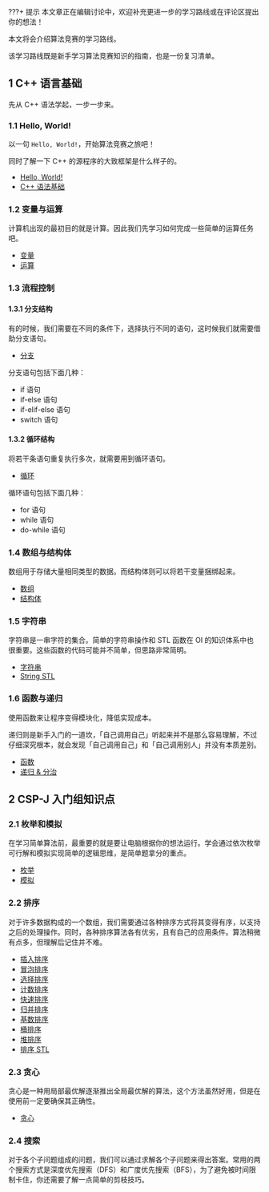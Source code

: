 ???+ 提示
    本文章正在编辑讨论中，欢迎补充更进一步的学习路线或在评论区提出你的想法！

本文将会介绍算法竞赛的学习路线。

该学习路线既是新手学习算法竞赛知识的指南，也是一份复习清单。

## 1 C++ 语言基础

先从 C++ 语法学起，一步一步来。

### 1.1 Hello, World!

以一句 `Hello, World!`，开始算法竞赛之旅吧！

同时了解一下 C++ 的源程序的大致框架是什么样子的。

- [Hello, World!](../lang/helloworld.md)
- [C++ 语法基础](../lang/basic.md)

### 1.2 变量与运算

计算机出现的最初目的就是计算。因此我们先学习如何完成一些简单的运算任务吧。

- [变量](../lang/var.md)
- [运算](../lang/op.md)

### 1.3 流程控制

#### 1.3.1 分支结构

有的时候，我们需要在不同的条件下，选择执行不同的语句，这时候我们就需要借助分支语句。

- [分支](../lang/branch.md)

分支语句包括下面几种：

- if 语句
- if-else 语句
- if-elif-else 语句
- switch 语句

#### 1.3.2 循环结构

将若干条语句重复执行多次，就需要用到循环语句。

- [循环](../lang/loop.md)

循环语句包括下面几种：

- for 语句
- while 语句
- do-while 语句

### 1.4 数组与结构体

数组用于存储大量相同类型的数据。而结构体则可以将若干变量捆绑起来。

- [数组](../lang/array.md)
- [结构体](../lang/struct.md)

### 1.5 字符串

字符串是一串字符的集合。简单的字符串操作和 STL 函数在 OI 的知识体系中也很重要。这些函数的代码可能并不简单，但思路非常简明。

- [字符串](../string/basic.md)
- [String STL](../string/lib-func.md)

### 1.6 函数与递归

使用函数来让程序变得模块化，降低实现成本。

递归则是新手入门的一道坎，「自己调用自己」听起来并不是那么容易理解，不过仔细深究根本，就会发现「自己调用自己」和「自己调用别人」并没有本质差别。

- [函数](../lang/func.md)
- [递归 & 分治](../basic/divide-and-conquer.md)

## 2 CSP-J 入门组知识点

### 2.1 枚举和模拟

在学习简单算法前，最重要的就是要让电脑根据你的想法运行。学会通过依次枚举可行解和模拟实现简单的逻辑思维，是简单题拿分的重点。

- [枚举](../basic/enumerate.md)
- [模拟](../basic/simulate.md)

### 2.2 排序

对于许多数据构成的一个数组，我们需要通过各种排序方式将其变得有序，以支持之后的处理操作。同时，各种排序算法各有优劣，且有自己的应用条件。算法稍微有点多，但理解后记住并不难。

- [插入排序](../basic/insertion-sort.md)
- [冒泡排序](../basic/bubble-sort.md)
- [选择排序](../basic/selection-sort.md)
- [计数排序](../basic/counting-sort.md)
- [快速排序](../basic/quick-sort.md)
- [归并排序](../basic/merge-sort.md)
- [基数排序](../basic/radix-sort.md)
- [桶排序](../basic/bucket-sort.md)
- [堆排序](../basic/heap-sort.md)
- [排序 STL](../basic/stl-sort.md)

### 2.3 贪心

贪心是一种用局部最优解逐渐推出全局最优解的算法，这个方法虽然好用，但是在使用前一定要确保其正确性。

- [贪心](../basic/greedy.md)

### 2.4 搜索

对于各个子问题组成的问题，我们可以通过求解各个子问题来得出答案。常用的两个搜索方式是深度优先搜索（DFS）和广度优先搜索（BFS），为了避免被时间限制卡住，你还需要了解一点简单的剪枝技巧。

